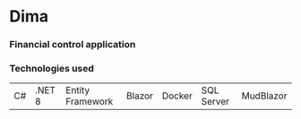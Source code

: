# Dima 

### Financial control application
### Technologies used

<table>
  <tr>
    <td>C#</td>
    <td>.NET 8</td>
    <td>Entity Framework</td>
    <td>Blazor</td>
    <td>Docker</td>
    <td>SQL Server</td>
    <td>MudBlazor</td>
  </tr>
</table>
